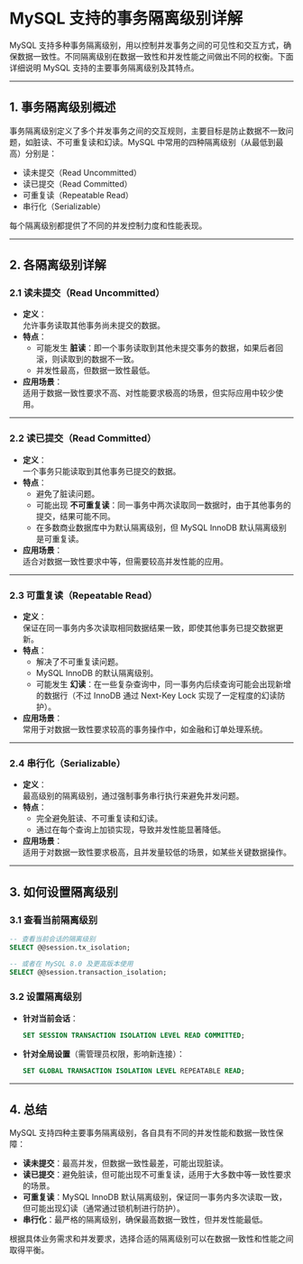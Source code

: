 # MySQL 支持的事务隔离级别详解

MySQL 支持多种事务隔离级别，用以控制并发事务之间的可见性和交互方式，确保数据一致性。不同隔离级别在数据一致性和并发性能之间做出不同的权衡。下面详细说明 MySQL 支持的主要事务隔离级别及其特点。

---

## 1. 事务隔离级别概述

事务隔离级别定义了多个并发事务之间的交互规则，主要目标是防止数据不一致问题，如脏读、不可重复读和幻读。MySQL 中常用的四种隔离级别（从最低到最高）分别是：
- 读未提交（Read Uncommitted）
- 读已提交（Read Committed）
- 可重复读（Repeatable Read）
- 串行化（Serializable）

每个隔离级别都提供了不同的并发控制力度和性能表现。

---

## 2. 各隔离级别详解

### 2.1 读未提交（Read Uncommitted）

- **定义**：  
  允许事务读取其他事务尚未提交的数据。
- **特点**：
    - 可能发生 **脏读**：即一个事务读取到其他未提交事务的数据，如果后者回滚，则读取到的数据不一致。
    - 并发性最高，但数据一致性最低。
- **应用场景**：  
  适用于数据一致性要求不高、对性能要求极高的场景，但实际应用中较少使用。

---

### 2.2 读已提交（Read Committed）

- **定义**：  
  一个事务只能读取到其他事务已提交的数据。
- **特点**：
    - 避免了脏读问题。
    - 可能出现 **不可重复读**：同一事务中两次读取同一数据时，由于其他事务的提交，结果可能不同。
    - 在多数商业数据库中为默认隔离级别，但 MySQL InnoDB 默认隔离级别是可重复读。
- **应用场景**：  
  适合对数据一致性要求中等，但需要较高并发性能的应用。

---

### 2.3 可重复读（Repeatable Read）

- **定义**：  
  保证在同一事务内多次读取相同数据结果一致，即使其他事务已提交数据更新。
- **特点**：
    - 解决了不可重复读问题。
    - MySQL InnoDB 的默认隔离级别。
    - 可能发生 **幻读**：在一些复杂查询中，同一事务内后续查询可能会出现新增的数据行（不过 InnoDB 通过 Next-Key Lock 实现了一定程度的幻读防护）。
- **应用场景**：  
  常用于对数据一致性要求较高的事务操作中，如金融和订单处理系统。

---

### 2.4 串行化（Serializable）

- **定义**：  
  最高级别的隔离级别，通过强制事务串行执行来避免并发问题。
- **特点**：
    - 完全避免脏读、不可重复读和幻读。
    - 通过在每个查询上加锁实现，导致并发性能显著降低。
- **应用场景**：  
  适用于对数据一致性要求极高，且并发量较低的场景，如某些关键数据操作。

---

## 3. 如何设置隔离级别

### 3.1 查看当前隔离级别
```sql
-- 查看当前会话的隔离级别
SELECT @@session.tx_isolation;

-- 或者在 MySQL 8.0 及更高版本使用
SELECT @@session.transaction_isolation;
```

### 3.2 设置隔离级别
- **针对当前会话**：
  ```sql
  SET SESSION TRANSACTION ISOLATION LEVEL READ COMMITTED;
  ```
- **针对全局设置**（需管理员权限，影响新连接）：
  ```sql
  SET GLOBAL TRANSACTION ISOLATION LEVEL REPEATABLE READ;
  ```

---

## 4. 总结

MySQL 支持四种主要事务隔离级别，各自具有不同的并发性能和数据一致性保障：
- **读未提交**：最高并发，但数据一致性最差，可能出现脏读。
- **读已提交**：避免脏读，但可能出现不可重复读，适用于大多数中等一致性要求的场景。
- **可重复读**：MySQL InnoDB 默认隔离级别，保证同一事务内多次读取一致，但可能出现幻读（通常通过锁机制进行防护）。
- **串行化**：最严格的隔离级别，确保最高数据一致性，但并发性能最低。

根据具体业务需求和并发要求，选择合适的隔离级别可以在数据一致性和性能之间取得平衡。